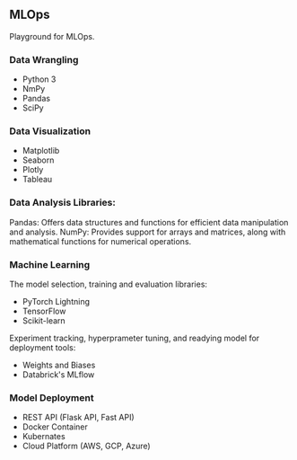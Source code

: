 ## MLOps
Playground for MLOps.


### Data Wrangling

- Python 3 
- NmPy
- Pandas
- SciPy

### Data Visualization

- Matplotlib
- Seaborn
- Plotly
- Tableau

### Data Analysis Libraries:

Pandas: Offers data structures and functions for efficient data manipulation and analysis.
NumPy: Provides support for arrays and matrices, along with mathematical functions for numerical operations.


### Machine Learning

The model selection, training and evaluation libraries:

- PyTorch Lightning
- TensorFlow
- Scikit-learn

Experiment tracking, hyperprameter tuning, and readying model for deployment tools:

- Weights and Biases
- Databrick's MLflow

### Model Deployment

- REST API (Flask API, Fast API)
- Docker Container
- Kubernates
- Cloud Platform (AWS, GCP, Azure)